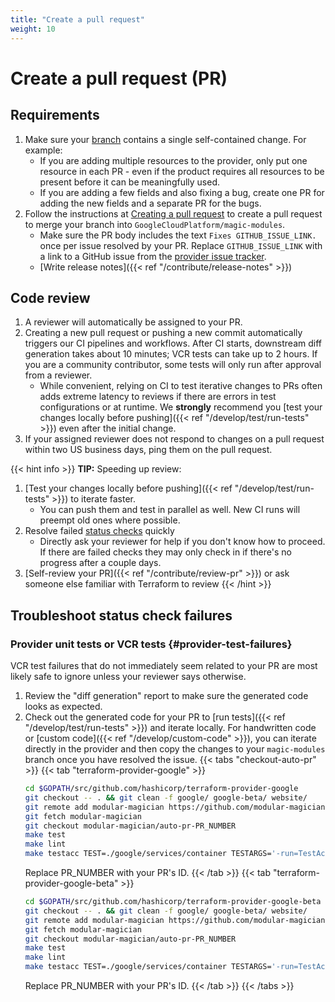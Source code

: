 ```yaml
---
title: "Create a pull request"
weight: 10
---
```


# Create a pull request (PR)

## Requirements

1. Make sure your [branch](https://docs.github.com/en/get-started/quickstart/github-flow#create-a-branch) contains a single self-contained change. For example:
	 - If you are adding multiple resources to the provider, only put one resource in each PR - even if the product requires all resources to be present before it can be meaningfully used.
	 - If you are adding a few fields and also fixing a bug, create one PR for adding the new fields and a separate PR for the bugs.
1. Follow the instructions at [Creating a pull request](https://docs.github.com/en/pull-requests/collaborating-with-pull-requests/proposing-changes-to-your-work-with-pull-requests/creating-a-pull-request) to create a pull request to merge your branch into `GoogleCloudPlatform/magic-modules`.
   - Make sure the PR body includes the text `Fixes GITHUB_ISSUE_LINK.` once per issue resolved by your PR. Replace `GITHUB_ISSUE_LINK` with a link to a GitHub issue from the [provider issue tracker](https://github.com/hashicorp/terraform-provider-google/issues).
   - [Write release notes]({{< ref "/contribute/release-notes" >}})

## Code review

1. A reviewer will automatically be assigned to your PR.
1. Creating a new pull request or pushing a new commit automatically triggers our CI pipelines and workflows. After CI starts, downstream diff generation takes about 10 minutes; VCR tests can take up to 2 hours. If you are a community contributor, some tests will only run after approval from a reviewer.
   - While convenient, relying on CI to test iterative changes to PRs often adds extreme latency to reviews if there are errors in test configurations or at runtime. We **strongly** recommend you [test your changes locally before pushing]({{< ref "/develop/test/run-tests" >}}) even after the initial change.
1. If your assigned reviewer does not respond to changes on a pull request within two US business days, ping them on the pull request.

{{< hint info >}}
**TIP:** Speeding up review:
1. [Test your changes locally before pushing]({{< ref "/develop/test/run-tests" >}}) to iterate faster.
   - You can push them and test in parallel as well. New CI runs will preempt old ones where possible.
1. Resolve failed [status checks](https://docs.github.com/en/pull-requests/collaborating-with-pull-requests/collaborating-on-repositories-with-code-quality-features/about-status-checks) quickly
   - Directly ask your reviewer for help if you don't know how to proceed. If there are failed checks they may only check in if there's no progress after a couple days.
1. [Self-review your PR]({{< ref "/contribute/review-pr" >}}) or ask someone else familiar with Terraform to review
{{< /hint >}}


## Troubleshoot status check failures

### Provider unit tests or VCR tests {#provider-test-failures}

VCR test failures that do not immediately seem related to your PR are most likely safe to ignore unless your reviewer says otherwise.

1. Review the "diff generation" report to make sure the generated code looks as expected.
1. Check out the generated code for your PR to [run tests]({{< ref "/develop/test/run-tests" >}}) and iterate locally. For handwritten code or [custom code]({{< ref "/develop/custom-code" >}}), you can iterate directly in the provider and then copy the changes to your `magic-modules` branch once you have resolved the issue.
   {{< tabs "checkout-auto-pr" >}}
   {{< tab "terraform-provider-google" >}}
   ```bash
   cd $GOPATH/src/github.com/hashicorp/terraform-provider-google
   git checkout -- . && git clean -f google/ google-beta/ website/
   git remote add modular-magician https://github.com/modular-magician/terraform-provider-google.git
   git fetch modular-magician
   git checkout modular-magician/auto-pr-PR_NUMBER
   make test
   make lint
   make testacc TEST=./google/services/container TESTARGS='-run=TestAccContainerNodePool'
   ```
   Replace PR_NUMBER with your PR's ID.
   {{< /tab >}}
   {{< tab "terraform-provider-google-beta" >}}
   ```bash
   cd $GOPATH/src/github.com/hashicorp/terraform-provider-google-beta
   git checkout -- . && git clean -f google/ google-beta/ website/
   git remote add modular-magician https://github.com/modular-magician/terraform-provider-google-beta.git
   git fetch modular-magician
   git checkout modular-magician/auto-pr-PR_NUMBER
   make test
   make lint
   make testacc TEST=./google/services/container TESTARGS='-run=TestAccContainerNodePool'
   ```
   Replace PR_NUMBER with your PR's ID.
   {{< /tab >}}
   {{< /tabs >}}
